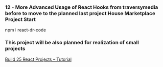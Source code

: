 ### 12 - More Advanced Usage of React Hooks from traversymedia before to move to the planned last project House Marketplace Project Start

npm i react-dr-code

### This project will be also planned for realization of small projects
[Build 25 React Projects – Tutorial](https://www.youtube.com/watch?v=5ZdHfJVAY-s&t=4580s)



